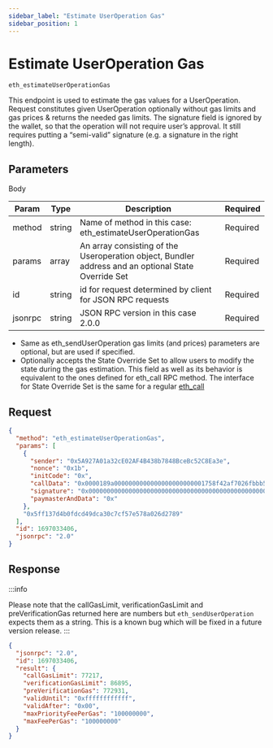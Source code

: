 ```yaml
---
sidebar_label: "Estimate UserOperation Gas"
sidebar_position: 1
---
```


# Estimate UserOperation Gas

`eth_estimateUserOperationGas`

This endpoint is used to estimate the gas values for a UserOperation. Request constitutes given UserOperation optionally without gas limits and gas prices & returns the needed gas limits. The signature field is ignored by the wallet, so that the operation will not require user’s approval. It still requires putting a “semi-valid” signature (e.g. a signature in the right length).

## Parameters

Body

| Param   | Type   | Description                                                                                         | Required |
| ------- | ------ | --------------------------------------------------------------------------------------------------- | -------- |
| method  | string | Name of method in this case: eth_estimateUserOperationGas                                           | Required |
| params  | array  | An array consisting of the Useroperation object, Bundler address and an optional State Override Set | Required |
| id      | string | id for request determined by client for JSON RPC requests                                           | Required |
| jsonrpc | string | JSON RPC version in this case 2.0.0                                                                 | Required |

- Same as eth_sendUserOperation gas limits (and prices) parameters are optional, but are used if specified.
- Optionally accepts the State Override Set to allow users to modify the state during the gas estimation.
  This field as well as its behavior is equivalent to the ones defined for eth_call RPC method.
  The interface for State Override Set is the same for a regular [eth_call](https://docs.alchemy.com/reference/eth-call)

## Request

```json
{
  "method": "eth_estimateUserOperationGas",
  "params": [
    {
      "sender": "0x5A927A01a32cE02AF4B438b7848BceBc52C8Ea3e",
      "nonce": "0x1b",
      "initCode": "0x",
      "callData": "0x0000189a0000000000000000000000001758f42af7026fbbb559dc60ece0de3ef81f665e00000000000000000000000000000000000000000000000000000000000000000000000000000000000000000000000000000000000000000000000000000060000000000000000000000000000000000000000000000000000000000000002440d097c30000000000000000000000005a927a01a32ce02af4b438b7848bcebc52c8ea3e00000000000000000000000000000000000000000000000000000000",
      "signature": "0x00000000000000000000000000000000000000000000000000000000000000400000000000000000000000000000001c5b32F37F5beA87BDD5374eB2aC54eA8e000000000000000000000000000000000000000000000000000000000000004181d4b4981670cb18f99f0b4a66446df1bf5b204d24cfcb659bf38ba27a4359b5711649ec2423c5e1247245eba2964679b6a1dbb85c992ae40b9b00c6935b02ff1b00000000000000000000000000000000000000000000000000000000000000",
      "paymasterAndData": "0x"
    },
    "0x5ff137d4b0fdcd49dca30c7cf57e578a026d2789"
  ],
  "id": 1697033406,
  "jsonrpc": "2.0"
}
```

## Response

:::info

Please note that the callGasLimit, verificationGasLimit and preVerificationGas returned here are numbers but `eth_sendUserOperation`
expects them as a string. This is a known bug which will be fixed in a future version release.
:::

```json
{
  "jsonrpc": "2.0",
  "id": 1697033406,
  "result": {
    "callGasLimit": 77217,
    "verificationGasLimit": 86895,
    "preVerificationGas": 772931,
    "validUntil": "0xffffffffffff",
    "validAfter": "0x00",
    "maxPriorityFeePerGas": "100000000",
    "maxFeePerGas": "100000000"
  }
}
```
